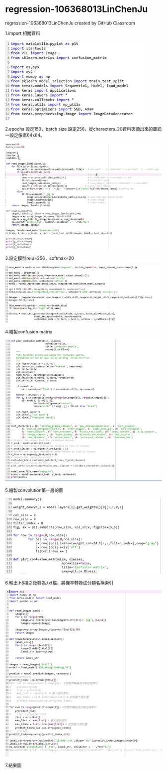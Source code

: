 # regression-106368013LinChenJu
regression-106368013LinChenJu created by GitHub Classroom

1.import 相關資料

![image](https://github.com/106368013LinChenJu/HW2/blob/master/1.JPG)


2.epochs 設定150，batch size 設定256，從characters_20資料夾讀出來的圖統一設定像素64x64。

![image](https://github.com/106368013LinChenJu/HW2/blob/master/2.JPG)


3.設定模型relu=256，softmax=20

![image](https://github.com/106368013LinChenJu/HW2/blob/master/3.JPG)


4.繪製confusion matrix

![image](https://github.com/106368013LinChenJu/HW2/blob/master/4.JPG)


5.繪製convolution第一層的圖

![image](https://github.com/106368013LinChenJu/HW2/blob/master/5.JPG)


6.輸出.h5檔之後轉為.txt檔，將機率轉換成分類名稱索引

![image](https://github.com/106368013LinChenJu/HW2/blob/master/6.JPG)


7.結果圖

